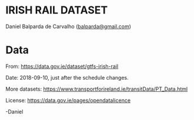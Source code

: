 # IRISH RAIL DATASET

Daniel Balparda de Carvalho (balparda@gmail.com)

# Data

From: https://data.gov.ie/dataset/gtfs-irish-rail

Date: 2018-09-10, just after the schedule changes.

More datasets: https://www.transportforireland.ie/transitData/PT_Data.html

License: https://data.gov.ie/pages/opendatalicence

-Daniel
